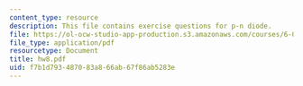 ```yaml
---
content_type: resource
description: This file contains exercise questions for p-n diode.
file: https://ol-ocw-studio-app-production.s3.amazonaws.com/courses/6-012-microelectronic-devices-and-circuits-fall-2005/f7b1d793487083a866ab67f86ab5283e_hw8.pdf
file_type: application/pdf
resourcetype: Document
title: hw8.pdf
uid: f7b1d793-4870-83a8-66ab-67f86ab5283e
---
```

